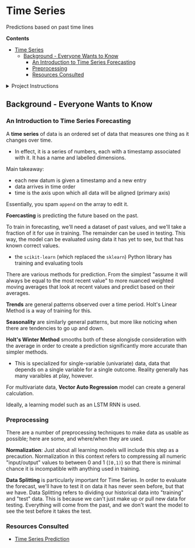 # Time Series

Predictions based on past time lines

**Contents**
- [Time Series](#time-series)
  - [Background - Everyone Wants to Know](#background---everyone-wants-to-know)
    - [An Introduction to Time Series Forecasting](#an-introduction-to-time-series-forecasting)
    - [Preprocessing](#preprocessing)
    - [Resources Consulted](#resources-consulted)

<details>
    <summary>Project Instructions</summary>

Allowed editors: `vi`, `vim`, `emacs`

All your files will be interpreted/compiled on `Ubuntu 20.04 LTS` using `python3` (`version 3.9`)

Your files will be executed with `numpy` (version 1.25.2), `tensorflow` (version 2.15) and `pandas` (version 2.2.2)

All your files should end with a new line

The first line of all your files should be exactly `#!/usr/bin/env python3`

All of your files must be executable

A `README.md` file, at the root of the folder of the project, is mandatory

Your code should follow the `pycodestyle style` (version 2.11.1)

All your modules should have documentation (`python3 -c 'print(__import__("my_module").__doc__)'`)

All your classes should have documentation (`python3 -c 'print(__import__("my_module").MyClass.__doc__)'`)

All your functions (inside and outside a class) should have documentation (`python3 -c 'print(__import__("my_module").my_function.__doc__)'` and `python3 -c 'print(__import__("my_module").MyClass.my_function.__doc__)'`)


</details>

## Background - Everyone Wants to Know

### An Introduction to Time Series Forecasting

A **time series** of data is an ordered set of data that measures one thing as it changes over time.
* In effect, it is a series of numbers, each with a timestamp associated with it. It has a name and labelled dimensions.

Main takeaway:

* each new datum is given a timestamp and a new entry
* data arrives in time order
* time is the axis upon which all data will be aligned (primary axis)

Essentially, you spam `append` on the array to edit it.

**Foercasting** is predicting the future based on the past.

To train in forecasting, we'll need a dataset of past values, and we'll take a fraction of it for use in training. The remainder can be used in testing. This way, the model can be evaluated using data it has yet to see, but that has known correct values.
* the `scikit-learn` (which replaced the `sklearn`) Python library has training and evaluating tools

There are various methods for prediction. From the simplest "assume it will always be equal to the most recent value" to more nuanced weighted moving averages that look at recent values and predict based on their averages.

**Trends** are general patterns observed over a time period. Holt's Linear Method is a way of training for this.

**Seasonality** are similarly general patterns, but more like noticing when there are tendencies to go up and down.

**Holt's Winter Method** smooths both of these alongisde consideration with the average in order to create a prediction significantly more accurate than simpler methods.
* This is specialized for single-variable (univariate) data, data that depends on a single variable for a single outcome. Reality generally has many varaibles at play, however.

For multivariate data, **Vector Auto Regression** model  can create a general calculation.

Ideally, a learning model such as an LSTM RNN is used.

### Preprocessing

There are a number of preprocessing techniques to make data as usable as possible; here are some, and where/when they are used.

**Normalization**: Just about all learning models will include this step as a precaution. Normalization in this context refers to compressing all numeric "input/output" values to between 0 and 1 (`[0,1)`) so that there is minimal chance it is incompatible with anything used in training.

**Data Splitting** is particularly important for Time Series. In order to evaluate the forecast, we'll have to test it on data it has never seen before, but that *we* have. Data Splitting refers to dividing our historical data into "training" and "test" data. This is because we can't just make up or pull new data for testing. Everything will come from the past, and we don't want the model to see the test before it takes the test.

### Resources Consulted

* [Time Series Prediction](https://www.youtube.com/watch?v=d4Sn6ny_5LI)
